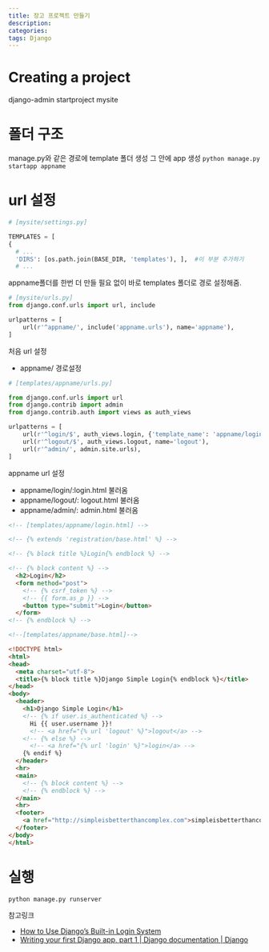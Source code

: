 ```yaml
---
title: 장고 프로젝트 만들기
description:
categories:
tags: Django
---
```


# Creating a project

django-admin startproject mysite

# 폴더 구조

manage.py와 같은 경로에 template 폴더 생성
그 안에 app 생성 `python manage.py startapp appname`

# url 설정

```python
# [mysite/settings.py]

TEMPLATES = [
{
  # ...
  'DIRS': [os.path.join(BASE_DIR, 'templates'), ],  #이 부분 추가하기
  # ...
```

appname폴더를 한번 더 만들 필요 없이 바로 templates 폴더로 경로 설정해줌.

```python
# [mysite/urls.py]
from django.conf.urls import url, include

urlpatterns = [
    url(r'^appname/', include('appname.urls'), name='appname'),
]
```

 처음 url 설정
* appname/ 경로설정

```python
# [templates/appname/urls.py]

from django.conf.urls import url
from django.contrib import admin
from django.contrib.auth import views as auth_views

urlpatterns = [
    url(r'^login/$', auth_views.login, {'template_name': 'appname/login.html'}, name='login'),
    url(r'^logout/$', auth_views.logout, name='logout'),
    url(r'^admin/', admin.site.urls),
]
```

appname url 설정

* appname/login/:login.html 불러옴
* appname/logout/: logout.html 불러옴
* appname/admin/: admin.html 불러옴

```html
<!-- [templates/appname/login.html] -->

<!-- {% extends 'registration/base.html' %} -->

<!-- {% block title %}Login{% endblock %} -->

<!-- {% block content %} -->
  <h2>Login</h2>
  <form method="post">
    <!-- {% csrf_token %} -->
    <!-- {{ form.as_p }} -->
    <button type="submit">Login</button>
  </form>
<!-- {% endblock %} -->
```

```html
<!--[templates/appname/base.html]-->

<!DOCTYPE html>
<html>
<head>
  <meta charset="utf-8">
  <title>{% block title %}Django Simple Login{% endblock %}</title>
</head>
<body>
  <header>
    <h1>Django Simple Login</h1>
    <!-- {% if user.is_authenticated %} -->
      Hi {{ user.username }}!
      <!-- <a href="{% url 'logout' %}">logout</a> -->
    <!-- {% else %} -->
      <!-- <a href="{% url 'login' %}">login</a> -->
    {% endif %}
  </header>
  <hr>
  <main>
    <!-- {% block content %} -->
    <!-- {% endblock %} -->
  </main>
  <hr>
  <footer>
    <a href="http://simpleisbetterthancomplex.com">simpleisbetterthancomplex.com</a>
  </footer>
</body>
</html>
```

# 실행

`python manage.py runserver`

참고링크

* [How to Use Django’s Built-in Login System](https://simpleisbetterthancomplex.com/tutorial/2016/06/27/how-to-use-djangos-built-in-login-system.html)
* [Writing your first Django app, part 1 | Django documentation | Django](https://docs.djangoproject.com/en/2.0/intro/tutorial01/)